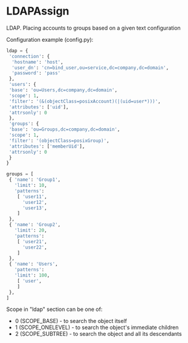 # LDAPAssign
LDAP. Placing accounts to groups based on a given text configuration

Configuration example (config.py):

```python
ldap = {
 'connection': {
  'hostname': 'host',
  'user_dn': 'cn=bind_user,ou=service,dc=company,dc=domain',
  'password': 'pass'
 },
 'users': {
 'base': 'ou=Users,dc=company,dc=domain',
 'scope': 1,
 'filter': '(&(objectClass=posixAccount)(|(uid=user*)))',
 'attributes': ['uid'],
 'attrsonly': 0
 },
 'groups': {
 'base': 'ou=Groups,dc=company,dc=domain',
 'scope': 1,
 'filter': '(objectClass=posixGroup)',
 'attributes': ['memberUid'],
 'attrsonly': 0
 }
}

groups = [
 { 'name': 'Group1',
   'limit': 10,
   'patterns':
    [ 'user11',
      'user12',
      'user13',
    ]
 },
 { 'name': 'Group2',
   'limit': 20,
   'patterns':
    [ 'user21',
      'user22',
    ]
 },
 { 'name': 'Users',
   'patterns':
   'limit': 100,
    [ 'user',
    ]
 },
]
```

Scope in "ldap" section can be one of:

* 0 (SCOPE_BASE) - to search the object itself
* 1 (SCOPE_ONELEVEL) - to search the object's immediate children
* 2 (SCOPE_SUBTREE) - to search the object and all its descendants

